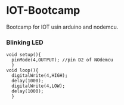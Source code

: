 # IOT-Bootcamp
Bootcamp for IOT usin arduino and nodemcu.

### Blinking LED

    void setup(){
      pinMode(4,OUTPUT); //pin D2 of NOdemcu
      }
    void loop(){
      digitalWrite(4,HIGH);
      delay(1000);
      digitalWrite(4,LOW);
      delay(1000);
      }
